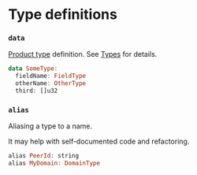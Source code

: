 # Type definitions

### `data`

[Product type](../types.md#products) definition. See [Types](../types.md) for details.

```haskell
data SomeType:
  fieldName: FieldType
  otherName: OtherType
  third: []u32
```

### `alias`

Aliasing a type to a name.

It may help with self-documented code and refactoring.

```haskell
alias PeerId: string
alias MyDomain: DomainType
```
